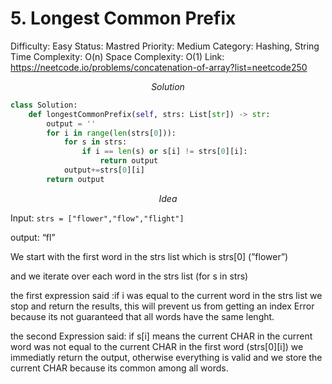 # 5. Longest Common Prefix

Difficulty: Easy
Status: Mastred
Priority: Medium
Category: Hashing, String
Time Complexity: O(n)
Space Complexity: O(1)
Link: https://neetcode.io/problems/concatenation-of-array?list=neetcode250

$$
Solution
$$

```python
class Solution:
    def longestCommonPrefix(self, strs: List[str]) -> str:
        output = ''
        for i in range(len(strs[0])):
            for s in strs:
                if i == len(s) or s[i] != strs[0][i]:
                    return output
            output+=strs[0][i]
        return output
```

$$
Idea
$$

Input:
`strs = ["flower","flow","flight"]`

output: “fl”

We start with the first word in the strs list which is strs[0] (”flower”)

and we iterate over each word in the strs list (for s in strs)

the first expression said :if i was equal to the current word in the strs list we stop and return the results, this will prevent us from getting an index Error because its not guaranteed that all words have the same lenght.

the second Expression said: if s[i] means the current CHAR in the current word was not equal to the current CHAR in the first word (strs[0][i]) we immediatly return the output, otherwise everything is valid and we store the current CHAR because its common among all words.